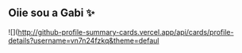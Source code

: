 ## **Oiie sou a Gabi ✨**

![](http://github-profile-summary-cards.vercel.app/api/cards/profile-details?username=vn7n24fzkq&theme=defaul
